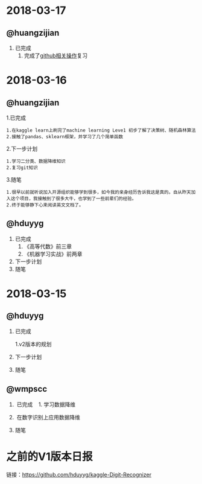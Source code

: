 # 2018-03-17

## @huangzijian

1.	已完成
	1.	完成了[github相关操作](https://github.com/huangzijian888/knowledge/blob/master/doc/git%E6%93%8D%E4%BD%9C%E6%B5%81%E7%A8%8B.md)复习	

# 2018-03-16


## @huangzijian

1.已完成

	1.在kaggle learn上刷完了machine learning Leve1 初步了解了决策树、随机森林算法
	2.接触了pandas、sklearn框架，并学习了几个简单函数

2.下一步计划

	1.学习二分类、数据降维知识
	2.复习git知识

3.随笔

	1.很早以前就听说加入开源组织能够学到很多，如今我的亲身经历告诉我这是真的。自从昨天加入这个项目，我接触到了很多大牛，也学到了一些前辈们的经验。
	2.终于能够静下心来阅读英文文档了。

## @hduyyg

1.  已完成
    1.  《高等代数》前三章
    2.  《机器学习实战》前两章
2.  下一步计划
3.  随笔


# 2018-03-15

## @hduyyg

1.  已完成

    1.v2版本的规划

2.  下一步计划

3.  随笔

## @wmpscc
1.  已完成
    1. 学习数据降维
    
2.  在数字识别上应用数据降维

3.  随笔


# 之前的V1版本日报

链接：https://github.com/hduyyg/kaggle-Digit-Recognizer
